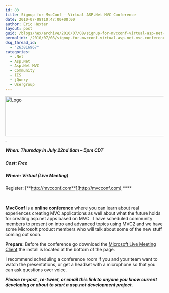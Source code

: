 ```yaml
---
id: 83
title: Signup for MvcConf – Virtual ASP.Net MVC Conference
date: 2010-07-08T10:47:00+00:00
author: Eric Hexter
layout: post
guid: /blogs/hex/archive/2010/07/08/signup-for-mvcconf-virtual-asp-net-mvc-conference.aspx
permalink: /2010/07/08/signup-for-mvcconf-virtual-asp-net-mvc-conference/
dsq_thread_id:
  - "263816967"
categories:
  - .Net
  - Asp.Net
  - Asp.Net MVC
  - Community
  - IIS
  - jQuery
  - Usergroup
---
```

[<img height="127" width="640" src="http://mvcconf.com/images/logo.png" alt="Logo" border="0" style="border-bottom: 0px;border-left: 0px;border-top: 0px;border-right: 0px" />&nbsp;](http://mvcconf.com/)

##### When: **Thursday in July 22nd 8am &#8211; 5pm CDT**

##### Cost: **Free**

##### Where: **Virtual (Live Meeting)**

Register: [**http://mvcconf.com**](http://mvcconf.com) ****

&nbsp;

**MvcConf** is a **online conference** where you can learn about real experiences creating MVC applications as well about what the future holds for creating asp.net apps based on MVC.&nbsp; I have scheduled community members to present on intro and advanced topics using MVC2 and we have some Microsoft product members who will talk about some of the new stuff coming out soon.

**Prepare:** Before the conference go download the [Microsoft Live Meeting Client](http://office.microsoft.com/en-us/help/HA101733831033.aspx) the install is located at the bottom of the page.

I recommend scheduling a conference room if you and your team want to watch the presentations, or get a headset with a microphone so that you can ask questions over voice. 

_**Please re-post , re-tweet, or email this link to anyone you know current developing or about to start a asp.net development project.**_